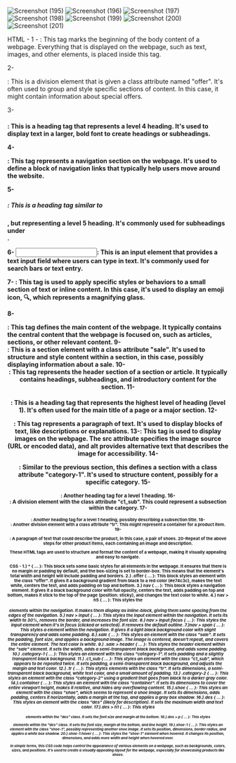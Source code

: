 ![Screenshot (195)](https://github.com/shweta-sharma-1009/Css-Properties-/assets/128416925/f964a489-2a40-4810-b1d8-c7efdb01191f)
![Screenshot (196)](https://github.com/shweta-sharma-1009/Css-Properties-/assets/128416925/1fddd7c5-b9ce-40c7-baa2-9304a3ab3997)
![Screenshot (197)](https://github.com/shweta-sharma-1009/Css-Properties-/assets/128416925/98257425-ea22-48c8-b04a-c1b4d6fad56c)
![Screenshot (198)](https://github.com/shweta-sharma-1009/Css-Properties-/assets/128416925/dcd68313-8841-4de5-a17f-94fd702f1a45)
![Screenshot (199)](https://github.com/shweta-sharma-1009/Css-Properties-/assets/128416925/34d7cc74-9b8b-41ff-81e8-eaae62c6d408)
![Screenshot (200)](https://github.com/shweta-sharma-1009/Css-Properties-/assets/128416925/43640830-7645-4903-ae4a-00ce9b67c718)
![Screenshot (201)](https://github.com/shweta-sharma-1009/Css-Properties-/assets/128416925/d8d9dfcb-4e78-4782-9806-e2866e8ec599)

HTML - 
1 - <body>: This tag marks the beginning of the body content of a webpage. Everything that is displayed on the webpage, such as text, images, and other elements, is placed inside this tag.

2- <div class="offer">: This is a division element that is given a class attribute named "offer". It's often used to group and style specific sections of content. In this case, it might contain information about special offers.

3- <h4>: This is a heading tag that represents a level 4 heading. It's used to display text in a larger, bold font to create headings or subheadings.

4- <nav>: This tag represents a navigation section on the webpage. It's used to define a block of navigation links that typically help users move around the website.

5- <h5>: This is a heading tag similar to <h4>, but representing a level 5 heading. It's commonly used for subheadings under <nav>.

6- <input type="text">: This is an input element that provides a text input field where users can type in text. It's commonly used for search bars or text entry.

7- <span>: This tag is used to apply specific styles or behaviors to a small section of text or inline content. In this case, it's used to display an emoji icon, 🔍, which represents a magnifying glass.

8- <main>: This tag defines the main content of the webpage. It typically contains the central content that the webpage is focused on, such as articles, sections, or other relevant content.
9- <section class="sale">: This is a section element with a class attribute "sale". It's used to structure and style content within a section, in this case, possibly displaying information about a sale.
10- <header>: This tag represents the header section of a section or article. It typically contains headings, subheadings, and introductory content for the section.
11- <h1>: This is a heading tag that represents the highest level of heading (level 1). It's often used for the main title of a page or a major section.
12- <p>: This tag represents a paragraph of text. It's used to display blocks of text, like descriptions or explanations.
13-<img>: This tag is used to display images on the webpage. The src attribute specifies the image source (URL or encoded data), and alt provides alternative text that describes the image for accessibility.
14-<section class="category-1">: Similar to the previous section, this defines a section with a class attribute "category-1". It's used to structure content, possibly for a specific category.
15-<h1>: Another heading tag for a level 1 heading.
16-<div class="c1_sub">: A division element with the class attribute "c1_sub". This could represent a subsection within the category.
17-<h1>: Another heading tag for a level 1 heading, possibly describing a subsection title.
18-<div class="tr">: Another division element with a class attribute "tr". This might represent a container for a product item.
19-<p>: A paragraph of text that could describe the product, in this case, a pair of shoes.
20-Repeat of the above steps for other product items, each containing an image and description.

These HTML tags are used to structure and format the content of a webpage, making it visually appealing and easy to navigate.

CSS -
1.) * { ... }: This block sets some basic styles for all elements in the webpage. It ensures that there is no margin or padding by default, and the box-sizing is set to border-box. This means that the element's total width and height will include padding and borders.
2.) .offer { ... }: This block styles an element with the class "offer". It gives it a background gradient from black to a red color (#e74c3c), makes the text white, centers the text, and adds padding on top and bottom.
3.) nav { ... }: This block styles a navigation element. It gives it a black background color with full opacity, centers the text, adds padding on top and bottom, makes it stick to the top of the page (position: sticky), and changes the text color to white.
4.) nav > h5 { ... }: This styles the <h5> elements within the navigation. It makes them display as inline-block, giving them some spacing from the edges of the navigation.
5.) nav > input { ... }: This styles the input element within the navigation. It sets its width to 30%, removes the border, and increases the font size.
6.) nav > input:focus { ... }: This styles the input element when it's in focus (clicked or selected). It removes the default outline.
7.)nav > span { ... }: This styles a <span> element within the navigation. It gives it a light black background color with slight transparency and adds some padding.
8.).sale { ... }: This styles an element with the class "sale". It sets the padding, font size, and applies a background image. The image is centered, doesn't repeat, and covers the entire element. The text color is white.
9.) .sale > header { ... }: This styles the header element within the "sale" element. It sets the width, adds a semi-transparent black background, and adds some padding.
10.) .category-1 { ... }: This styles an element with the class "category-1". It sets padding and a slightly transparent black background.
11.) .c1_sub { ... }: This styles an element with the class "c1_sub", which appears to be repeated twice. It sets padding, a semi-transparent black background, and adjusts the margin and text color.
12.) .tr { ... }: This styles elements with the class "tr". It sets dimensions, a semi-transparent black background, white text color, and a small amount of padding.
13.) .category-2 { ... }: This styles an element with the class "category-2" using a gradient that goes from black to a darker gray color.
14.).container { ... }: This styles an element with the class "container". It sets its dimensions to cover the entire viewport height, makes it relative, and hides any overflowing content.
15.).shoe { ... }: This styles an element with the class "shoe", which seems to represent a shoe image. It sets its dimensions, adds padding, centers it horizontally, adds a margin at the top, and applies a gray box shadow.
16.).des { ... }: This styles an element with the class "des" (likely for description). It sets the maximum width and text color.
17.).des > h1 { ... }: This styles <h1> elements within the "des" class. It sets the font size and margin at the bottom.
18.).des > p { ... }: This styles <p> elements within the "des" class. It sets the font size, margin at the bottom, and line height.
19.).shoe-1 { ... }: This styles an element with the class "shoe-1", possibly representing another shoe image. It sets its position, dimensions, border radius, and applies a white box shadow.
20.).shoe-1:hover { ... }: This styles the "shoe-1" element when hovered. It changes its position, dimensions, and adds more width and height when hovered over.

In simple terms, this CSS code helps control the appearance of various elements on a webpage, such as backgrounds, colors, sizes, and positions. It's used to create a visually appealing layout for the webpage, especially for showcasing products like shoes.



